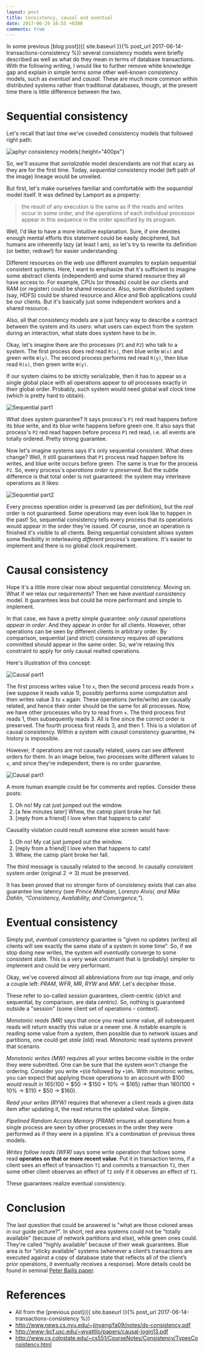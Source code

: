 ```yaml
---
layout: post
title: Consistency, causal and eventual
date: 2017-06-29 16:55 +0300
comments: true
---
```


In some previous [blog post]({{ site.baseurl }}{% post_url 2017-06-14-transactions-consistency %}) several consistency models were briefly described as well as what do they mean in terms of database transactions. With the following writing, I would like to further remove white knowledge gap and explain in simple terms some other well-known consistency models, such as _eventual_ and _causal_. These are much more common within distributed systems rather than traditional databases, though, at the present time there is little difference between the two.

# Sequential consistency

Let's recall that last time we've coveded consistency models that followed right path:

![aphyr consistency models](https://aphyr.com/data/posts/313/family-tree.jpg){:height="400px"}

So, we'll assume that _serializable_ model descendants are not that scary as they are for the first time. Today, _sequential_ consistency model (left path of the image) lineage would be unveiled.

But first, let's make ourselves familiar and comfortable with the _sequential_ model itself. It was defined by Lamport as a property:

> the result of any execution is the same as if the reads and writes occur in some order, and the operations of each individual processor appear in this sequence in the order specified by its program.

Well, I'd like to have a more intuitive explanation. Sure, if one devotes enough mental efforts this statement could be easily deciphered, but humans are inherently lazy (at least I am), so let's try to rewrite its definition (or better, redraw!) for easier understanding.

Different resources on the web use different examples to explain sequential consistent systems. Here, I want to emphasize that it's sufficient to imagine some abstract clients (independent) and some shared resource they all have access to. For example, CPUs (or threads) could be our clients and RAM (or register) could be shared resource. Also, some distributed system (say, HDFS) could be shared resource and Alice and Bob applications could be our clients. But it's basically just some independent workers and a shared resource.

Also, all that consistency models are a just fancy way to describe a contract between the system and its users: what users can expect from the system during an interaction, what state does system have to be in.

Okay, let's imagine there are tho processes (`P1` and `P2`) who talk to a system. The first process does red read `R(x)`, then blue write `W(x)` and green write `W(y)`. The second process performs red read `R(y)`, then blue read `R(x)`, then green write `W(y)`.

If our system claims to be strictly serializable, then it has to appear as a single global place with all operations appear to _all_ processes exactly in their global order. Probably, such system would need global wall clock time (which is pretty hard to obtain).

![Sequential part1]({{site.url}}/assets/eventual_consistency/sequential_p1.png)

What does system guarantee? It says process's `P1` red read happens before its blue write, and its blue write happens before green one. It also says that process's `P2` red read happen before process `P1` red read, i.e. all events are totally ordered. Pretty strong guarantee.

Now let's imagine systems says it's only sequential consistent. What does change? Well, it still guarantees that `P1` process read happen before its writes, and blue write occurs before green. The same is true for the process `P2`. So, every process's _operations order is preserved_. But the subtle difference is that total order is not guaranteed: the system may interleave operations as it likes:

![Sequential part2]({{site.url}}/assets/eventual_consistency/sequential_p2.png)

Every process operation order is preserved (as per definition), but the _real_ order is not guaranteed. Some operations may even look like to happen in the past! So, sequential consistency tells every process that its operations would appear in the order they're issued. Of course, once an operation is finished it's visible to all clients. Being sequential consistent allows system some flexibility in interleaving _different_ process's operations. It's easier to implement and there is no global clock requirement.

# Causal consistency

Hope it's a little more clear now about sequential consistency. Moving on. What if we relax our requirements? Then we have _eventual_ consistency model. It guarantees less but could be more performant and simple to implement.

In that case, we have a pretty simple guarantee: _only causal operations appear in order_. And they appear in order for all clients. However, other operations can be seen by different clients in arbitrary order. By comparison, sequential (and strict) consistency requires _all_ operations committed should appear in the same order. So, we're relaxing this constraint to apply for only causal realted operations.

Here's illustration of this concept:

![Causal part1]({{site.url}}/assets/eventual_consistency/causal_p1.png)

The first process writes value 1 to `x`, then the second process reads from `x` (we suppose it reads value 1), possibly performs some computation and then writes value 3 to `x` again. These operations (write/write) are causally related, and hence their order should be the same for all processes. Now, we have other processes who try to read from `x`. The third process first reads 1, then subsequently reads 3. All is fine since the correct order is preserved. The fourth process first reads 3, and then 1. This is a violation of causal consistency. Within a system with _causal_ consistency guarantee, `P4` history is impossible.

However, if operations are not causally related, users can see different orders for them. In an image below, two processes write different values to `x`, and since they're independent, there is no order guarantee.

![Causal part1]({{site.url}}/assets/eventual_consistency/causal_p2.png)

A more human example could be for comments and replies. Consider these posts:
 1. Oh no! My cat just jumped out the window.
 1. [a few minutes later] Whew, the catnip plant broke her fall.
 1. [reply from a friend] I love when that happens to cats!

Causality violation could result someone else screen would have:
 1. Oh no! My cat just jumped out the window.
 1. [reply from a friend] I love when that happens to cats!
 1. Whew, the catnip plant broke her fall.

The third message is causally related to the second. In causally consistent system order (original 2 -> 3) must be preserved.

It has been proved that no stronger form of consistency exists that can also guarantee low latency (see _Prince Mahajan, Lorenzo Alvisi, and Mike Dahlin, “Consistency, Availability, and Convergence,”_).

# Eventual consistency

Simply put, _eventual consistency_ guarantee is "given no updates (writes) all clients will see exactly the same state of a system in some time". So, if we stop doing new writes, the system will _eventually_ converge to some consistent state. This is a very weak constraint that is (probably) simpler to implement and could be very performant.

Okay, we've covered almost all abbreviations from our top image, and only a couple left: _PRAM_, _WFR_, _MR_, _RYW_ and _MW_. Let's decipher those.

These refer to so-called _session_ guarantees, client-centric (strict and sequential, by comparison, are data centric). So, nothing is guaranteed outside a "session" (some client set of operations - context).

_Monotonic reads (MR)_ says that once you read some value, all subsequent reads will return exactly this value or a newer one. A notable example is reading some value from a system, then possible due to network issues and partitions, one could get _stale_ (old) read. Monotonic read systems prevent that scenario.

_Monotonic writes (MW)_ requires all your writes become visible in the order they were submitted. One can be sure that the system won't change the ordering. Consider you write `+$50` followed by `+10%`. With monotonic writes, you can expect that applying those operations to an account with $100 would result in $165 ($100 + $50 -> $150 + 10% -> $165) rather than $160 ($100 + 10% -> $110 + $50 -> $160).

_Read your writes (RYW)_ requires that whenever a client reads a given data
item after updating it, the read returns the updated value. Simple.

_Pipelined Random Access Memory (PRAM)_ ensures all operations from a single process are seen by other processes in the order they were performed as if they were in a pipeline. It's a combination of previous three models.

_Writes follow reads (WFR)_ says some write operation that follows some read **operates on that or more recent value**. Put it in transaction terms, if a client sees an effect of transaction `T1` and commits a transaction `T2`, then some other client observes an effect of `T2` only if it observes an effect of `T1`.

These guarantees realize eventual consistency.

# Conclusion

The last question that could be answered is "what are those colored areas in our guide picture?". In short, red area systems could not be "totally available" (because of network partitions and else), while green ones could. They're called "highly available" because of their weak guarantees. Blue area is for "sticky available" systems (whenever a client’s transactions are executed against a copy of database state that reflects all of the client’s prior operations, it eventually receives a response). More details could be found in seminal [Peter Bailis paper](http://www.vldb.org/pvldb/vol7/p181-bailis.pdf).
# References

 * All from the [previous post]({{ site.baseurl }}{% post_url 2017-06-14-transactions-consistency %})
 * <http://www.news.cs.nyu.edu/~jinyang/fa09/notes/ds-consistency.pdf>
 * <http://www-bcf.usc.edu/~wyattllo/papers/causal-login13.pdf>
 * <http://www.cs.colostate.edu/~cs551/CourseNotes/Consistency/TypesConsistency.html>
